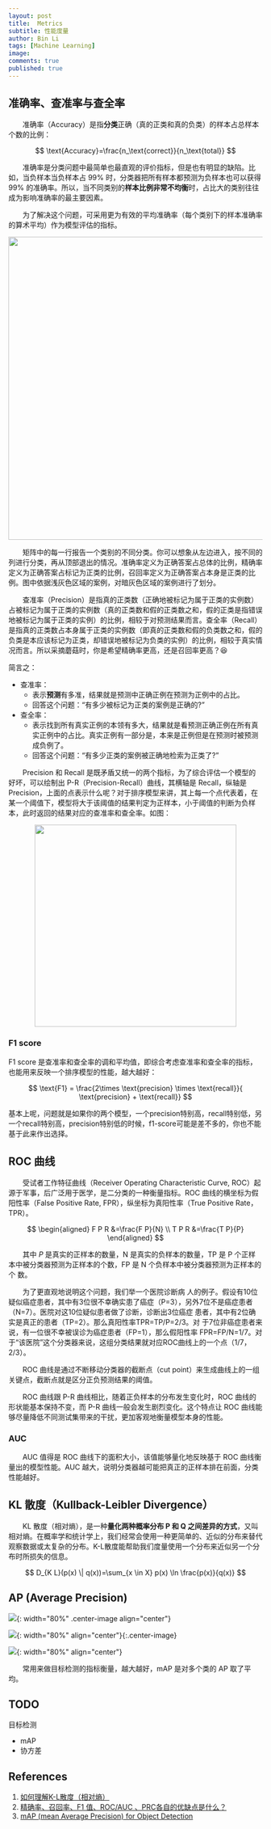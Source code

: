 ```yaml
---
layout: post
title:  Metrics
subtitle: 性能度量
author: Bin Li
tags: [Machine Learning]
image: 
comments: true
published: true
---
```



## 准确率、查准率与查全率
　　准确率（Accuracy）是指**分类**正确（真的正类和真的负类）的样本占总样本个数的比例：

$$
\text{Accuracy}=\frac{n_\text{correct}}{n_\text{total}}
$$

　　准确率是分类问题中最简单也最直观的评价指标，但是也有明显的缺陷。比如，当负样本当负样本占 99% 时，分类器把所有样本都预测为负样本也可以获得 99% 的准确率。所以，当不同类别的**样本比例非常不均衡**时，占比大的类别往往成为影响准确率的最主要因素。

　　为了解决这个问题，可采用更为有效的平均准确率（每个类别下的样本准确率的算术平均）作为模型评估的指标。

<p align="center">
  <img width="600" height="" src="/img/media/15614281343142.jpg">
</p>

　　矩阵中的每一行报告一个类别的不同分类。你可以想象从左边进入，按不同的列进行分类，再从顶部退出的情况。准确率定义为正确答案占总体的比例，精确率定义为正确答案占标记为正类的比例，召回率定义为正确答案占本身是正类的比例。图中依据浅灰色区域的案例，对暗灰色区域的案例进行了划分。

　　查准率（Precision）是指真的正类数（正确地被标记为属于正类的实例数）占被标记为属于正类的实例数（真的正类数和假的正类数之和，假的正类是指错误地被标记为属于正类的实例）的比例，相较于对预测结果而言。查全率（Recall）是指真的正类数占本身属于正类的实例数（即真的正类数和假的负类数之和，假的负类是本应该标记为正类，却错误地被标记为负类的实例）的比例，相较于真实情况而言。所以采摘蘑菇时，你是希望精确率更高，还是召回率更高？😆

简言之：
* 查准率：
    * 表示**预测**有多准，结果就是预测中正确正例在预测为正例中的占比。
    * 回答这个问题：“有多少被标记为正类的案例是正确的?”
* 查全率：
    * 表示找到所有真实正例的本领有多大，结果就是看预测正确正例在所有真实正例中的占比。真实正例有一部分是，本来是正例但是在预测时被预测成负例了。
    * 回答这个问题：“有多少正类的案例被正确地检索为正类了?”

　　Precision 和 Recall 是既矛盾又统一的两个指标，为了综合评估一个模型的好坏，可以绘制出 P-R（Precision-Recall）曲线，其横轴是 Recall，纵轴是 Precision，上面的点表示什么呢？对于排序模型来讲，其上每一个点代表着，在某一个阈值下，模型将大于该阈值的结果判定为正样本，小于阈值的判断为负样本，此时返回的结果对应的查准率和查全率。如图：

<p align="center">
  <img width="400" height="" src="/img/media/15610870815236.jpg">
</p>

### F1 score
F1 score 是查准率和查全率的调和平均值，即综合考虑查准率和查全率的指标，也能用来反映一个排序模型的性能，越大越好：

$$
\text{F1} = \frac{2\times \text{precision} \times \text{recall}}{ \text{precision} + \text{recall}}
$$

基本上呢，问题就是如果你的两个模型，一个precision特别高，recall特别低，另一个recall特别高，precision特别低的时候，f1-score可能是差不多的，你也不能基于此来作出选择。

## ROC 曲线
　　受试者工作特征曲线（Receiver Operating Characteristic Curve, ROC）起源于军事，后广泛用于医学，是二分类的一种衡量指标。ROC 曲线的横坐标为假阳性率（False Positive Rate, FPR），纵坐标为真阳性率（True Positive Rate，TPR）。

$$
\begin{aligned} F P R &=\frac{F P}{N} \\ T P R &=\frac{T P}{P} \end{aligned}
$$

　　其中 $P$ 是真实的正样本的数量，N 是真实的负样本的数量，TP 是 P 个正样本中被分类器预测为正样本的个数，FP 是 N 个负样本中被分类器预测为正样本的个 数。

　　为了更直观地说明这个问题，我们举一个医院诊断病 人的例子。假设有10位疑似癌症患者，其中有3位很不幸确实患了癌症（P=3），另外7位不是癌症患者（N=7）。医院对这10位疑似患者做了诊断，诊断出3位癌症 患者，其中有2位确实是真正的患者（TP=2）。那么真阳性率TPR=TP/P=2/3。对 于7位非癌症患者来说，有一位很不幸被误诊为癌症患者（FP=1），那么假阳性率 FPR=FP/N=1/7。对于“该医院”这个分类器来说，这组分类结果就对应ROC曲线上的一个点（1/7，2/3）。

　　ROC 曲线是通过不断移动分类器的截断点（cut point）来生成曲线上的一组关键点，截断点就是区分正负预测结果的阈值。

　　ROC 曲线跟 P-R 曲线相比，随着正负样本的分布发生变化时，ROC 曲线的形状能基本保持不变，而 P-R 曲线一般会发生剧烈变化。这个特点让 ROC 曲线能够尽量降低不同测试集带来的干扰，更加客观地衡量模型本身的性能。

### AUC
　　AUC 值得是 ROC 曲线下的面积大小，该值能够量化地反映基于 ROC 曲线衡量出的模型性能。AUC 越大，说明分类器越可能把真正的正样本排在前面，分类性能越好。


## KL 散度（Kullback-Leibler Divergence）
　　KL 散度（相对熵），是一种**量化两种概率分布 P 和 Q 之间差异的方式**，又叫相对熵。在概率学和统计学上，我们经常会使用一种更简单的、近似的分布来替代观察数据或太复杂的分布。K-L散度能帮助我们度量使用一个分布来近似另一个分布时所损失的信息。

$$
D_{K L}(p(x) \| q(x))=\sum_{x \in X} p(x) \ln \frac{p(x)}{q(x)}
$$

## AP (Average Precision)
![](/img/media/15689788066970.jpg){: width="80%" .center-image align="center"}

![](/img/media/15689788066970.jpg){: width="80%" align="center"}{:.center-image}

![](/img/media/15689788066970.jpg){: width="80%" align="center"}

　　常用来做目标检测的指标衡量，越大越好，mAP 是对多个类的 AP 取了平均。

## TODO
目标检测
* mAP
* 协方差


## References
1. [如何理解K-L散度（相对熵）](https://www.jianshu.com/p/43318a3dc715)
2. [精确率、召回率、F1 值、ROC/AUC 、PRC各自的优缺点是什么？](http://frankchen.xyz/2016/09/21/metric/)
3. [mAP (mean Average Precision) for Object Detection](https://medium.com/@jonathan_hui/map-mean-average-precision-for-object-detection-45c121a31173)
